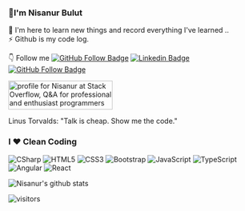 ### 👋I'm Nisanur Bulut      <br>
🌱 I'm here to learn new things and record everything I've learned .. <br>
⚡  Github is my code log. 

👇 Follow me [![GitHub Follow Badge](https://img.shields.io/github/followers/NisanurBulut?label=follow&style=social)](https://github.com/NisanurBulut) [![Linkedin Badge](https://img.shields.io/badge/-Linkedin-blue?style=flat&logo=Linkedin&logoColor=white&link=https://www.linkedin.com/in/nisanur-bulut/)](https://www.linkedin.com/in/nisanur-bulut/) 
[![GitHub Follow Badge](https://img.shields.io/badge/1000-K-red)](https://1000kitap.com/_runasin)


<a href="https://stackoverflow.com/users/6830001/nisanur"><img src="https://stackoverflow.com/users/flair/6830001.png" width="208" height="58" alt="profile for Nisanur at Stack Overflow, Q&amp;A for professional and enthusiast programmers" title="profile for Nisanur at Stack Overflow, Q&amp;A for professional and enthusiast programmers"></a> <br>



Linus Torvalds: "Talk is cheap. Show me the code."

### I ❤️ Clean Coding



![CSharp](https://img.shields.io/badge/-C%23-239120?style=flat&logo=c%20sharp&logoColor=fff)
![HTML5](https://img.shields.io/badge/-HTML5-E34F26?style=flat&logo=HTML5&logoColor=fff)
![CSS3](https://img.shields.io/badge/-CSS3-1572B6?style=flat&logo=CSS3&logoColor=fff)
![Bootstrap](https://img.shields.io/badge/-Bootstrap-563D7C?style=flat&logo=bootstrap&logoColor=fff)
![JavaScript](https://img.shields.io/badge/-JavaScript-F7DF1E?style=flat&logo=javascript&logoColor=000&labelColor=000)
![TypeScript](https://img.shields.io/badge/-TypeScript-007ACC?style=flat&logo=typescript&logoColor=fff)
![Angular](https://img.shields.io/badge/-Angular-DD0031?style=flat&logo=angular&logoColor=fff)
![React](https://img.shields.io/badge/React-056676?style=flat&logo=react&logoColor=fff)


![Nisanur's github stats](https://github-readme-stats.vercel.app/api?username=NisanurBulut&show_icons=true)

![visitors](https://visitor-badge.laobi.icu/badge?page_id=NisanurBulut)
